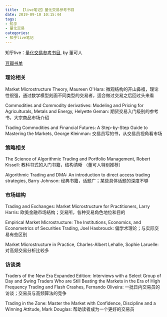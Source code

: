```yaml
---
title: 【live笔记】量化交易参考书目
date: 2019-09-10 10:15:44
tags:
- 知乎
- 量化交易
categories:
- 知乎live笔记
---
```

知乎live：[量化交易参考书目](https://www.zhihu.com/lives/761290121822617600), by 董可人

[豆瓣书单](https://www.douban.com/doulist/45205462/)
<!--- more --->

### 理论相关

Market Microstructure Theory, Maureen O'Hara:
微观结构的开山鼻祖，理论性很强，通过数学模型刻画不同类型的交易者，适合做过交易之后回过头来看

Commodities and Commodity derivatives: Modeling and Pricing for Agriculturals, Metals and Energy, Helyette Geman:
期货交易入门级别的参考书，大宗商品市场介绍

Trading Commodities and Financial Futures: A Step-by-Step Guide to Mastering the Markets, George Kleinman:
交易员写的书，从交易员视角看市场

### 策略相关

The Science of Algorithmic Trading and Portfolio Management, Robert Kissell:
教科书式的入门书籍，结构清晰 （董可人特别推荐）

Algorithmic Trading and DMA: An introduction to direct access trading strategies, Barry Johnson:
经典书籍，话题广；某些具体话题的深度不够

### 市场结构
Trading and Exchanges: Market Microstructure for Practitioners, Larry Harris:
欧美金融市场结构；交易所，各种交易角色地位和目的

Empirical Market Microstructure: The Institutions, Economics, and Econometrics of Securities Trading, Joel Hasbrouck:
偏学术理论；与实际交易有些区别

Market Microstructure in Practice, Charles-Albert Lehalle, Sophie Laruelle:
对高频交易分析比较多

### 访谈类

Traders of the New Era Expanded Edition: Interviews with a Select Group of Day and Swing Traders Who are Still Beating the Markets in the Era of High Frequency Trading and Flash Crashes, Fernando Oliveira:
一批日内交易员的访谈；交易员与高频算法的竞争

Trading in the Zone: Master the Market with Confidence, Discipline and a Winning Attitude, Mark Douglas:
帮助读者成为一个更好的交易员